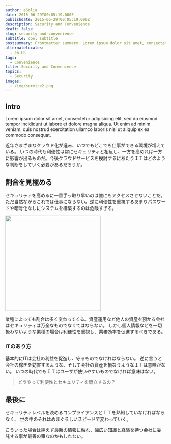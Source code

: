 ```yaml
---
author: eSolia
date: 2015-06-29T00:05:19.000Z
publishdate: 2015-06-29T00:05:19.000Z
description: Security and Convenience
draft: false
slug: security-and-convenience
subtitle: cool subtitle
postsummary: Frontmatter summary. Lorem ipsum dolor sit amet, consectetur adipisicing elit, sed do eiusmod tempor incididunt ut labore et dolore magna aliqua. Ut enim ad minim veniam, quis nostrud exercitation ullamco laboris nisi ut aliquip ex ea commodo consequat.
alternatelocales:
  - en-US
tags:
  - Convenience
title: Security and Convenience
topics:
  - Security
images:
  - /img/service2.png
---
```


## Intro

Lorem ipsum dolor sit amet, consectetur adipisicing elit, sed do eiusmod tempor incididunt ut labore et dolore magna aliqua. Ut enim ad minim veniam, quis nostrud exercitation ullamco laboris nisi ut aliquip ex ea commodo consequat.


近年さまざまなクラウド化が進み、いつでもどこでも仕事ができる環境が増えている。
いつの時代も利便性は常にセキュリティと相反し、一方を高めれば一方に影響が出るものだ。今後クラウドサービスを検討するにあたりＩＴはどのような判断をしていく必要があるだろうか。

## 割合を見極める
セキュリティを高めるに一番手っ取り早いのは誰にもアクセスさせないことだ。
ただ当然ながらこれでは仕事にならない。逆に利便性を重視するあまりパスワードや暗号化なしにシステムを構築するのは危険すぎる。

<div class="image-container">
<img class="materialboxed right responsive-img" data-caption="Security vs Convenience" width="300" src="/img/eSolia-Post-Security-vs-Convenience.png">
</div>

業種によっても割合は多く変わってくる。資産運用など他人の資産を預かる会社はセキュリティは万全なものでなくてはならない。
しかし個人情報などを一切扱わないような業種の場合は利便性を重視し、業務効率を促進するべきである。

### ITのあり方
基本的にITは会社の利益を促進し、守るものでなければならない。
逆に言うと会社の稼ぎを妨害するような、そして会社の資産を損なうようなＩＴは意味がない。
いつの時代でもＩＴはユーザが使いやすいものでなければ意味はない。

> どうやって利便性とセキュリティを両立するの？

## 最後に
セキュリティレベルを決めるコンプライアンスとＩＴを熟知していなければならなく、
世の中のそれはめまぐるしいスピードで変わっていく。

こういった場合は絶えず最新の情報に触れ、幅広い知識と経験を持つ会社に委託する事が最善の策なのかもしれない。
